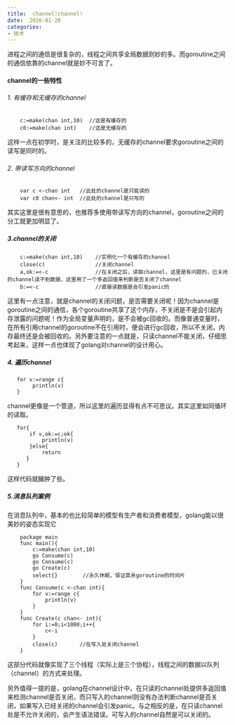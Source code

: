 ```yaml
---
title:  channel!channel!
date:  2016-01-20
categories:
- 技术
---
```

进程之间的通信是很复杂的，线程之间共享全局数据则妙的多。而goroutine之间的通信依靠的channel就是妙不可言了。

#### channel的一些特性
###### 1. 有缓存和无缓存的channel
```
    c:=make(chan int,10)  //这是有缓存的
    c0:=make(chan int)    //这是无缓存的
```
这样一点在初学时，是关注的比较多的，无缓存的channel要求goroutine之间的读写是同时的。

###### 2. 带读写方向的channel
```
    var c <-chan int   //此处的channel是只能读的
    var c0 chan<- int  //此处的channel是只写的
```
其实这里是很有意思的，也推荐多使用带读写方向的channel，goroutine之间的分工就更加明显了。
##### 3.channel的关闭
```
    c:=make(chan int,10)    //实例化一个有缓存的channel
    close(c)                //关闭channel
    a,ok:=<-c               //在关闭之后，读取channel，这里是有问题的，已关闭的channel读不到数据，这里用了一个多返回值来判断是否关闭了channel
    b:=<-c                  //直接读数据是会引发panic的
```
这里有一点注意，就是channel的关闭问题，是否需要关闭呢！因为channel是goroutine之间的通信，各个goroutine共享了这个内存，不关闭是不是会引起内存泄露的问题呢！作为全局变量声明的，是不会被gc回收的。而像普通变量时，在所有引用channel的goroutine不在引用时，便会进行gc回收，所以不关闭，内存最终还是会被回收的。另外要注意的一点就是，只读channel不能关闭，仔细思考起来，这样一点也体现了golang对channel的设计用心。
##### 4. 遍历channel
```
   for v:=range c{
        println(v)
   } 
```
channel更像是一个管道，所以这里的遍历显得有点不可思议。其实这里如同循环的读取。
```
   for{
       if v,ok:=c;ok{
           println(v)
       }else{
           return
      }
   }
```
这样代码就臃肿了些。
##### 5.消息队列案例
在消息队列中，基本的也比较简单的模型有生产者和消费者模型，golang能以很美妙的姿态实现它
```
    package main
    func main(){
        c:=make(chan int,10)
        go Consume(c)
        go Consume(c)
        go Create(c)    
        select{}        //永久休眠，保证其余goroutine的时间片
    }
    func Consume(c <-chan int){
        for v:=range c{
            println(v)
        }
    }
    func Create(c chan<- int){
        for i:=0;i<1000;i++{
            c<-i
        }
        close(c)       //在写入处关闭channel
    }
```
这部分代码就像实现了三个线程（实际上是三个协程），线程之间的数据以队列（channel）的方式来处理。

另外值得一提的是，golang在channel设计中，在只读的channel处提供多返回值来检测channel是否关闭，而只写入的channel则没有办法判断channel是否关闭，如果写入已经关闭的channel会引发panic。与之相反的是，在只读channel处是不允许关闭的，会产生语法错误。可写入的channel自然是可以关闭的。

